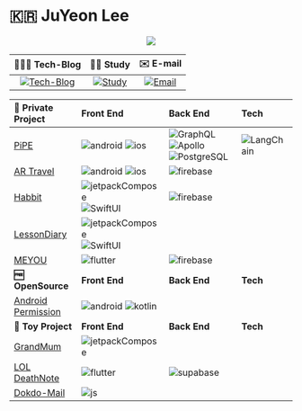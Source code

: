 

<!--
**Lee-JuYeon/Lee-JuYeon** is a ✨ _special_ ✨ repository because its `README.md` (this file) appears on your GitHub profile.

Here are some ideas to get you started:

- 🔭 I’m currently working on ...
- 🌱 I’m currently learning ...
- 👯 I’m looking to collaborate on ...
- 🤔 I’m looking for help with ...
- 💬 Ask me about ...
- 📫 How to reach me: ...
- 😄 Pronouns: ...
- ⚡ Fun fact: ...

# 🇰🇷 JuYeon Lee  [![Gmail](https://img.shields.io/badge/-Email-EA4335?style=flat&logo=Gmail&logoColor=white)](mailto:pizzalover114@naver.com) [![LinkedIn](https://img.shields.io/badge/-LinkedIn-0A66C2?style=flat&logo=LinkedIn&logoColor=white)](https://www.linkedin.com/in/ju-yeon-lee-374056201/) [![Github](https://img.shields.io/badge/-Github_Blog-181717?style=flat&logo=Github&logoColor=white)](https://lee-juyeon.github.io/)

-->
# 🇰🇷 JuYeon Lee

<div id="header" align="center">
  <img src="https://i.pinimg.com/originals/97/87/77/978777f3dbbe42ed7be1b3c09912ca6c.gif"/>
</div>

**👨🏻‍💻 Tech-Blog**|**✍🏻 Study**|**✉️  E-mail**|
:--:|:--:|:--:|
|[![Tech-Blog](https://img.shields.io/badge/-Tech_Blog-000000.svg?style=flat&logo=Tistory&color=black)](https://cavss-study.tistory.com/)|[![Study](https://img.shields.io/badge/-Study-000000.svg?style=flat&logo=Github&color=black)](https://github.com/Lee-JuYeon/Study) |[![Email](https://img.shields.io/badge/-Gmail-EA4335.svg?style=flat&logo=Gmail&color=black)](mailto:redpond2@naver.com)


**🦄 Private Project**|**Front End**|**Back End**|**Tech**|
:---|:---|:---|:---|
|[PiPE](https://github.com/Lee-JuYeon/PiPE)|![android](https://img.shields.io/badge/-XML-02569B.svg?style=flat&logo=android&color=black) ![ios](https://img.shields.io/badge/-UIKit-02569B.svg?style=flat&logo=swift&color=black)|![GraphQL](https://img.shields.io/badge/-GraphQL-E10098.svg?style=flat&logo=GraphQL&logoColor=white) ![Apollo](https://img.shields.io/badge/-Apollo-311C87.svg?style=flat&logo=ApolloGraphQL&logoColor=white) ![PostgreSQL](https://img.shields.io/badge/-PostgreSQL-4169E1.svg?style=flat&logo=PostgreSQL&logoColor=white)|![LangChain](https://img.shields.io/badge/-🦜🔗_LangChain-FFFFFF.svg?style=flat&logoColor=white)
|[AR Travel](https://github.com/Lee-JuYeon/LessonDiary)|![android](https://img.shields.io/badge/-XML-02569B.svg?style=flat&logo=android&color=black) ![ios](https://img.shields.io/badge/-UIKit-02569B.svg?style=flat&logo=swift&color=black)|![firebase](https://img.shields.io/badge/-Firebase-FFCA28.svg?style=flat&logo=firebase&logoColor=white)||
|[Habbit](https://github.com/Lee-JuYeon/ZZILIT)|![jetpackCompose](https://img.shields.io/badge/-Compose-3DDC84.svg?style=flat&logo=android&color=black)![SwiftUI](https://img.shields.io/badge/-SwiftUI-3DDC84.svg?style=flat&logo=swift&color=black)|![firebase](https://img.shields.io/badge/-Firebase-FFCA28.svg?style=flat&logo=firebase&logoColor=white)|
|[LessonDiary](https://github.com/Lee-JuYeon/ZZILIT)|![jetpackCompose](https://img.shields.io/badge/-Compose-3DDC84.svg?style=flat&logo=android&color=black)![SwiftUI](https://img.shields.io/badge/-SwiftUI-3DDC84.svg?style=flat&logo=swift&color=black)||
|[MEYOU](https://github.com/Lee-JuYeon/MEYOU)|![flutter](https://img.shields.io/badge/-Flutter-02569B.svg?style=flat&logo=flutter&logoColor=white)|![firebase](https://img.shields.io/badge/-Firebase-FFCA28.svg?style=flat&logo=firebase&logoColor=white)||
**🆓 OpenSource**|**Front End**|**Back End**|**Tech**|
|[Android Permission](https://github.com/Lee-JuYeon/MonoCameraDepth)|![android](https://img.shields.io/badge/-Android-02569B.svg?style=flat&logo=android&color=black) ![kotlin](https://img.shields.io/badge/-Kotlin-000000.svg?style=flat&logo=kotlin&color=7F52FF&logoColor=white)||
**🧸 Toy Project**|**Front End**|**Back End**|**Tech**|
|[GrandMum](https://github.com/Lee-JuYeon/MyGrandMum) |![jetpackCompose](https://img.shields.io/badge/-Compose-3DDC84.svg?style=flat&logo=android&color=black)|||
|[LOL DeathNote](https://github.com/Lee-JuYeon/LOL_Revenge)|![flutter](https://img.shields.io/badge/-Flutter-02569B.svg?style=flat&logo=flutter&logoColor=white)|![supabase](https://img.shields.io/badge/-Supabase-3FCF8E.svg?style=flat&logo=supabase&logoColor=white)||
|[Dokdo-Mail](https://github.com/Lee-JuYeon/Dokdo_Mail) |![js](https://img.shields.io/badge/-Javascript-1572B6.svg?style=flat&logo=javascript&color=black)|||






